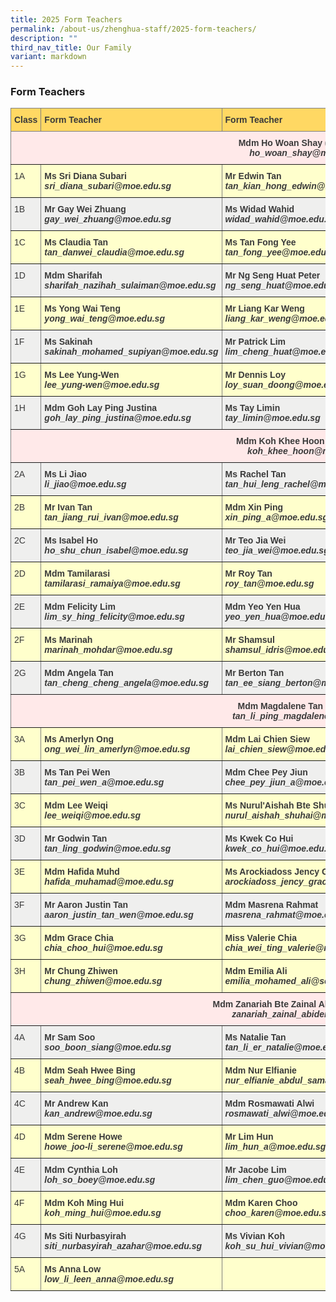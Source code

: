 ```yaml
---
title: 2025 Form Teachers
permalink: /about-us/zhenghua-staff/2025-form-teachers/
description: ""
third_nav_title: Our Family
variant: markdown
---
```

### Form Teachers

<style type="text/css">
.tg  {border-collapse:collapse;border-spacing:0;}
.tg td{border-color:black;border-style:solid;border-width:1px;font-family:Arial, sans-serif;font-size:14px;
  overflow:hidden;padding:10px 5px;word-break:normal;}
.tg th{border-color:black;border-style:solid;border-width:1px;font-family:Arial, sans-serif;font-size:14px;
  font-weight:normal;overflow:hidden;padding:10px 5px;word-break:normal;}
.tg .tg-rhkx{background-color:#EFEFEE;border-color:inherit;color:#3A3A3A;text-align:left;vertical-align:top}
.tg .tg-z14i{background-color:#EFEFEE;border-color:inherit;color:#3A3A3A;font-weight:bold;text-align:left;vertical-align:top}
.tg .tg-poi1{background-color:#FFC;border-color:inherit;color:#3A3A3A;font-weight:bold;text-align:left;vertical-align:top}
.tg .tg-wb7j{background-color:#FFD863;border-color:inherit;color:#3A3A3A;font-weight:bold;text-align:left;vertical-align:top}
.tg .tg-ht7a{background-color:#FFE9E9;border-color:inherit;color:#3A3A3A;font-weight:bold;text-align:center;vertical-align:top}
.tg .tg-rr8m{background-color:#FFC;border-color:inherit;color:#3A3A3A;text-align:left;vertical-align:top}
.tg .tg-0pky{border-color:inherit;text-align:left;vertical-align:top}
</style>
<table class="tg">
<thead>
  <tr>
    <th class="tg-wb7j"><span style="font-weight:bold">Class</span></th>
    <th class="tg-wb7j"><span style="font-weight:bold">Form Teacher</span></th>
    <th class="tg-wb7j"><span style="font-weight:bold">Form Teacher</span></th>
    <th class="tg-wb7j"><span style="font-weight:bold">Form Teacher</span></th>
  </tr>
</thead>
<tbody>
  <tr>
    <td class="tg-ht7a" colspan="4"><span style="font-weight:bold">Mdm Ho Woan Shay (Year Head 1)</span><br><span style="font-style:italic">ho_woan_shay@moe.edu.sg</span><br></td>
  </tr>
  <tr>
    <td class="tg-rr8m">1A</td>
    <td class="tg-poi1"><span style="font-weight:bold">Ms Sri Diana Subari</span><br><span style="font-style:italic">sri_diana_subari@moe.edu.sg</span></td>
		 <td class="tg-poi1"><span style="font-weight:bold">Mr Edwin Tan</span><br><span style="font-style:italic">tan_kian_hong_edwin@moe.edu.sg</span></td>
    <td class="tg-poi1"><span style="font-weight:bold">Mdm Agnes Tan</span><br><span style="font-style:italic">tan_li_leng@moe.edu.sg</span></td>
  </tr>
  <tr>
    <td class="tg-rhkx">1B</td>
    <td class="tg-z14i"><span style="font-weight:bold">Mr Gay Wei Zhuang</span><br><span style="font-style:italic">gay_wei_zhuang@moe.edu.sg</span></td>
    <td class="tg-z14i"><span style="font-weight:bold">Ms Widad Wahid</span><br><span style="font-style:italic">widad_wahid@moe.edu.sg</span></td>
    <td class="tg-rhkx"></td>
  </tr>
  <tr>
    <td class="tg-rr8m">1C</td>
    <td class="tg-poi1"><span style="font-weight:bold">Ms Claudia Tan</span><br><span style="font-style:italic">tan_danwei_claudia@moe.edu.sg</span></td>
    <td class="tg-poi1"><span style="font-weight:bold">Ms Tan Fong Yee</span><br><span style="font-style:italic">tan_fong_yee@moe.edu.sg</span></td>
    <td class="tg-poi1"><span style="font-weight:bold">Mr Nur Azri Iqmal</span><br><span style="font-style:italic">nur_azri_iqmal_mahadir@moe.edu.sg</span></td>
  </tr>
  <tr>
    <td class="tg-rhkx">1D</td>
    <td class="tg-z14i"><span style="font-weight:bold">Mdm Sharifah</span><br><span style="font-style:italic">sharifah_nazihah_sulaiman@moe.edu.sg</span></td>
    <td class="tg-z14i"><span style="font-weight:bold">Mr Ng Seng Huat Peter</span><br><span style="font-style:italic">ng_seng_huat@moe.edu.sg</span></td>
    <td class="tg-z14i"></td>
  </tr>
  <tr>
    <td class="tg-rr8m">1E</td>
    <td class="tg-poi1"><span style="font-weight:bold">Ms Yong Wai Teng</span><br><span style="font-style:italic">yong_wai_teng@moe.edu.sg</span></td>
    <td class="tg-poi1"><span style="font-weight:bold">Mr Liang Kar Weng</span><br><span style="font-style:italic">liang_kar_weng@moe.edu.sg</span></td>
    <td class="tg-poi1"></td>
  </tr>
  <tr>
    <td class="tg-rhkx">1F</td>
    <td class="tg-z14i"><span style="font-weight:700">Ms Sakinah</span><br><span style="font-style:italic">sakinah_mohamed_supiyan@moe.edu.sg</span></td>
    <td class="tg-z14i"><span style="font-weight:bold">Mr Patrick Lim</span><br><span style="font-style:italic">lim_cheng_huat@moe.edu.sg</span></td>
    <td class="tg-z14i"></td>
  </tr>
  <tr>
    <td class="tg-rr8m">1G</td>
    <td class="tg-poi1"><span style="font-weight:bold">Ms Lee Yung-Wen</span><br><span style="font-style:italic">lee_yung-wen@moe.edu.sg</span></td>
    <td class="tg-poi1"><span style="font-weight:bold">Mr Dennis Loy</span><br><span style="font-style:italic">loy_suan_doong@moe.edu.sg</span></td>
    <td class="tg-poi1"></td>
  </tr>
	 <tr>
    <td class="tg-rhkx">1H</td>
    <td class="tg-z14i"><span style="font-weight:bold">Mdm Goh Lay Ping Justina</span><br><span style="font-style:italic">goh_lay_ping_justina@moe.edu.sg</span></td>
    <td class="tg-z14i"><span style="font-weight:bold">Ms Tay Limin</span><br><span style="font-style:italic">tay_limin@moe.edu.sg</span></td>
    <td class="tg-z14i"></td>
  </tr>
  <tr>
    <td class="tg-ht7a" colspan="4"><span style="font-weight:bold">Mdm Koh Khee Hoon (Year Head 2)</span><br><span style="font-style:italic">koh_khee_hoon@moe.edu.sg</span></td>
  </tr>
  <tr>
    <td class="tg-rhkx">2A</td>
    <td class="tg-z14i"><span style="font-weight:bold">Ms Li Jiao</span><br><span style="font-style:italic">li_jiao@moe.edu.sg</span></td>
    <td class="tg-z14i"><span style="font-weight:bold">Ms Rachel Tan</span><br><span style="font-style:italic">tan_hui_leng_rachel@moe.edu.sg</span></td>
    <td class="tg-z14i"></td>
  </tr>
  <tr>
    <td class="tg-rr8m">2B</td>
    <td class="tg-poi1"><span style="font-weight:bold">Mr Ivan Tan</span><br><span style="font-style:italic">tan_jiang_rui_ivan@moe.edu.sg</span></td>
    <td class="tg-poi1"><span style="font-weight:bold">Mdm Xin Ping</span><br><span style="font-style:italic">xin_ping_a@moe.edu.sg</span></td>
    <td class="tg-poi1"></td>
  </tr>
  <tr>
    <td class="tg-rhkx">2C</td>
    <td class="tg-z14i"><span style="font-weight:bold">Ms Isabel Ho</span><br><span style="font-style:italic">ho_shu_chun_isabel@moe.edu.sg</span></td>
    <td class="tg-z14i"><span style="font-weight:bold">Mr Teo Jia Wei</span><br><span style="font-style:italic">teo_jia_wei@moe.edu.sg</span></td>
    <td class="tg-rhkx"></td>
  </tr>
  <tr>
    <td class="tg-rr8m">2D</td>
    <td class="tg-poi1"><span style="font-weight:bold">Mdm Tamilarasi</span><br><span style="font-style:italic">tamilarasi_ramaiya@moe.edu.sg</span></td>
    <td class="tg-poi1"><span style="font-weight:bold">Mr Roy Tan</span><br><span style="font-style:italic">roy_tan@moe.edu.sg</span></td>
    <td class="tg-rr8m"></td>
  </tr>
  <tr>
    <td class="tg-rhkx">2E</td>
    <td class="tg-z14i"><span style="font-weight:bold">Mdm Felicity Lim</span><br><span style="font-style:italic">lim_sy_hing_felicity@moe.edu.sg</span></td>
    <td class="tg-z14i"><span style="font-weight:bold">Mdm Yeo Yen Hua</span><br><span style="font-style:italic">yeo_yen_hua@moe.edu.sg</span></td>
    <td class="tg-z14i"><span style="font-weight:bold">Mdm Ng Shu Ting Melissa</span><br><span style="font-style:italic">melissa_ng_shu_ting@moe.edu.sg</span></td>
  </tr>
  <tr>
    <td class="tg-rr8m">2F</td>
    <td class="tg-poi1"><span style="font-weight:bold">Ms Marinah</span><br><span style="font-style:italic">marinah_mohdar@moe.edu.sg</span></td>
    <td class="tg-poi1"><span style="font-weight:bold">Mr Shamsul</span><br><span style="font-style:italic">shamsul_idris@moe.edu.sg</span></td>
    <td class="tg-rr8m"></td>
  </tr>
  <tr>
    <td class="tg-rhkx">2G</td>
    <td class="tg-z14i"><span style="font-weight:bold">Mdm Angela Tan</span><br><span style="font-style:italic">tan_cheng_cheng_angela@moe.edu.sg</span></td>
    <td class="tg-z14i"><span style="font-weight:bold">Mr Berton Tan</span><br><span style="font-style:italic">tan_ee_siang_berton@moe.edu.sg</span></td>
    <td class="tg-z14i"></td>
  </tr>
  <tr>
    <td class="tg-ht7a" colspan="4"><span style="font-weight:bold">Mdm Magdalene Tan (Year Head 3)</span><br><span style="font-style:italic">tan_li_ping_magdalene@moe.edu.sg</span><br></td>
  </tr>
  <tr>
    <td class="tg-rr8m">3A</td>
    <td class="tg-poi1"><span style="font-weight:bold">Ms Amerlyn Ong</span><br><span style="font-style:italic">ong_wei_lin_amerlyn@moe.edu.sg</span></td>
    <td class="tg-poi1"><span style="font-weight:bold">Mdm Lai Chien Siew</span><br><span style="font-style:italic">lai_chien_siew@moe.edu.sg</span></td>
    <td class="tg-poi1"></td>
  </tr>
  <tr>
    <td class="tg-rhkx">3B</td>
    <td class="tg-z14i"><span style="font-weight:bold">Ms Tan Pei Wen</span><br><span style="font-style:italic">tan_pei_wen_a@moe.edu.sg</span></td>
    <td class="tg-z14i"><span style="font-weight:bold">Mdm Chee Pey Jiun</span><br><span style="font-style:italic">chee_pey_jiun_a@moe.edu.sg</span></td>
    <td class="tg-z14i"></td>
  </tr>
  <tr>
    <td class="tg-rr8m">3C</td>
    <td class="tg-poi1"><span style="font-weight:bold">Mdm Lee Weiqi</span><br><span style="font-style:italic">lee_weiqi@moe.edu.sg</span></td>
    <td class="tg-poi1"><span style="font-weight:bold">Ms Nurul'Aishah Bte Shuhaimi</span><br><span style="font-style:italic">nurul_aishah_shuhai@moe.edu.sg</span></td>
    <td class="tg-rr8m"></td>
  </tr>
  <tr>
    <td class="tg-rhkx">3D</td>
    <td class="tg-z14i"><span style="font-weight:bold">Mr Godwin Tan</span><br><span style="font-style:italic">tan_ling_godwin@moe.edu.sg</span></td>
    <td class="tg-z14i"><span style="font-weight:bold">Ms Kwek Co Hui</span><br><span style="font-style:italic">kwek_co_hui@moe.edu.sg</span></td>
    <td class="tg-rhkx"></td>
  </tr>
  <tr>
    <td class="tg-rr8m">3E</td>
    <td class="tg-poi1"><span style="font-weight:bold">Mdm Hafida Muhd</span><br><span style="font-style:italic">hafida_muhamad@moe.edu.sg</span></td>
    <td class="tg-poi1"><span style="font-weight:bold">Ms Arockiadoss Jency Gracia Lourdes</span><br><span style="font-style:italic">arockiadoss_jency_gracia_lourdes@moe.edu.sg</span></td>
    <td class="tg-rr8m"></td>
  </tr>
  <tr>
    <td class="tg-rhkx">3F</td>
    <td class="tg-z14i"><span style="font-weight:bold">Mr Aaron Justin Tan</span><br><span style="font-style:italic">aaron_justin_tan_wen@moe.edu.sg</span></td>
    <td class="tg-z14i"><span style="font-weight:bold">Mdm Masrena Rahmat</span><br><span style="font-style:italic">masrena_rahmat@moe.edu.sg</span></td>
    <td class="tg-rhkx"></td>
  </tr>
  <tr>
    <td class="tg-rr8m">3G</td>
    <td class="tg-poi1"><span style="font-weight:bold">Mdm Grace Chia</span><br><span style="font-style:italic">chia_choo_hui@moe.edu.sg</span></td>
    <td class="tg-poi1"><span style="font-weight:bold">Miss Valerie Chia</span><br><span style="font-style:italic">chia_wei_ting_valerie@moe.edu.sg</span></td>
    <td class="tg-poi1"></td>
  </tr>
	<tr>
    <td class="tg-rr8m">3H</td>
    <td class="tg-poi1"><span style="font-weight:bold">Mr Chung Zhiwen</span><br><span style="font-style:italic">chung_zhiwen@moe.edu.sg</span></td>
    <td class="tg-poi1"><span style="font-weight:bold">Mdm Emilia Ali</span><br><span style="font-style:italic">emilia_mohamed_ali@schools.gov.sg@moe.edu.sg</span></td>
    <td class="tg-poi1"></td>
  </tr>
  <tr>
    <td class="tg-ht7a" colspan="4"><span style="font-weight:bold">Mdm Zanariah Bte Zainal Abiden (Year Head 4)</span><br><span style="font-style:italic">zanariah_zainal_abiden@moe.edu.sg</span></td>
  </tr>
  <tr>
    <td class="tg-rhkx">4A</td>
    <td class="tg-z14i"><span style="font-weight:bold">Mr Sam Soo</span><br><span style="font-style:italic">soo_boon_siang@moe.edu.sg</span></td>
    <td class="tg-z14i"><span style="font-weight:bold">Ms Natalie Tan</span><br><span style="font-style:italic">tan_li_er_natalie@moe.edu.sg</span></td>
    <td class="tg-rhkx"></td>
  </tr>
  <tr>
    <td class="tg-rr8m">4B</td>
    <td class="tg-poi1"><span style="font-weight:bold">Mdm Seah Hwee Bing</span><br><span style="font-style:italic">seah_hwee_bing@moe.edu.sg</span></td>
    <td class="tg-poi1"><span style="font-weight:bold">Mdm Nur Elfianie</span><br><span style="font-style:italic">nur_elfianie_abdul_samad@moe.edu.sg</span></td>
    <td class="tg-rr8m"></td>
  </tr>
  <tr>
    <td class="tg-rhkx">4C</td>
    <td class="tg-z14i"><span style="font-weight:bold">Mr Andrew Kan</span><br><span style="font-style:italic">kan_andrew@moe.edu.sg</span></td>
    <td class="tg-z14i"><span style="font-weight:bold">Mdm Rosmawati Alwi</span><br><span style="font-style:italic">rosmawati_alwi@moe.edu.sg</span></td>
    <td class="tg-rhkx"></td>
  </tr>
  <tr>
    <td class="tg-rr8m">4D</td>
    <td class="tg-poi1"><span style="font-weight:bold">Mdm Serene Howe</span><br><span style="font-style:italic">howe_joo-li_serene@moe.edu.sg</span></td>
    <td class="tg-poi1"><span style="font-weight:bold">Mr Lim Hun</span><br><span style="font-style:italic">lim_hun_a@moe.edu.sg</span></td>
    <td class="tg-rr8m"></td>
  </tr>
  <tr>
    <td class="tg-rhkx">4E</td>
    <td class="tg-z14i"><span style="font-weight:bold">Mdm Cynthia Loh</span><br><span style="font-style:italic">loh_so_boey@moe.edu.sg</span></td>
    <td class="tg-z14i"><span style="font-weight:bold">Mr Jacobe Lim </span><br><span style="font-style:italic">lim_chen_guo@moe.edu.sg</span></td>
    <td class="tg-rhkx"></td>
  </tr>
  <tr>
    <td class="tg-rr8m">4F</td>
    <td class="tg-poi1"><span style="font-weight:bold">Mdm Koh Ming Hui</span><br><span style="font-style:italic">koh_ming_hui@moe.edu.sg</span></td>
    <td class="tg-poi1"><span style="font-weight:bold">Mdm Karen Choo</span><br><span style="font-style:italic">choo_karen@moe.edu.sg</span></td>
    <td class="tg-rr8m"></td>
  </tr>
  <tr>
    <td class="tg-rhkx">4G</td>
    <td class="tg-z14i"><span style="font-weight:bold">Ms Siti Nurbasyirah</span><br><span style="font-style:italic">siti_nurbasyirah_azahar@moe.edu.sg</span></td>
    <td class="tg-z14i"><span style="font-weight:bold">Ms Vivian Koh</span><br><span style="font-style:italic">koh_su_hui_vivian@moe.edu.sg</span></td>
    <td class="tg-z14i"><span style="font-weight:bold">Ms Chew Jia Lin Lynn</span><br><span style="font-style:italic">chew_jia_lin_lynn@moe.edu.sg</span></td>
  </tr>
  <tr>
    <td class="tg-rr8m">5A</td>
    <td class="tg-poi1"><span style="font-weight:bold">Ms Anna Low</span><br><span style="font-style:italic">low_li_leen_anna@moe.edu.sg</span></td>
    <td class="tg-rr8m"></td>
  </tr>

</tbody>
</table>